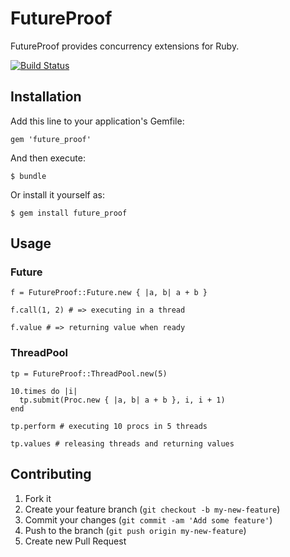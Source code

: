 # FutureProof

FutureProof provides concurrency extensions for Ruby.

[![Build Status](https://travis-ci.org/nikitachernov/FutureProof.png)](https://travis-ci.org/nikitachernov/FutureProof)

## Installation

Add this line to your application's Gemfile:

    gem 'future_proof'

And then execute:

    $ bundle

Or install it yourself as:

    $ gem install future_proof

## Usage

### Future

    f = FutureProof::Future.new { |a, b| a + b }

    f.call(1, 2) # => executing in a thread

    f.value # => returning value when ready

### ThreadPool

    tp = FutureProof::ThreadPool.new(5)

    10.times do |i|
      tp.submit(Proc.new { |a, b| a + b }, i, i + 1)
    end

    tp.perform # executing 10 procs in 5 threads

    tp.values # releasing threads and returning values

## Contributing

1. Fork it
2. Create your feature branch (`git checkout -b my-new-feature`)
3. Commit your changes (`git commit -am 'Add some feature'`)
4. Push to the branch (`git push origin my-new-feature`)
5. Create new Pull Request
